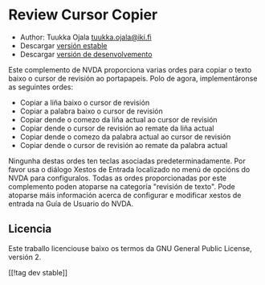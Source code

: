 # Review Cursor Copier #

* Author: Tuukka Ojala <tuukka.ojala@iki.fi>
* Descargar [versión estable][1]
* Descargar [versión de desenvolvemento][2]

Este complemento de NVDA proporciona varias ordes para copiar o texto baixo
o cursor de revisión ao portapapeis. Polo de agora, implementáronse as
seguintes ordes:

* Copiar a liña baixo o cursor de revisión
* Copiar a palabra baixo o cursor de revisión
* Copiar dende o comezo da liña actual ao cursor de revisión
* Copiar dende o cursor de revisión ao remate da liña actual
* Copiar dende o comezo da palabra actual ao cursor de revisión
* Copiar dende o cursor de revisión ao remate da palabra actual

Ningunha destas ordes ten teclas asociadas predeterminadamente. Por favor
usa o diálogo Xestos de Entrada localizado no menú de opcións do NVDA para
configuralos. Todas as ordes proporcionadas por este complemento poden
atoparse na categoría "revisión de texto". Pode atoparse máis información
acerca de configurar e modificar xestos de entrada na Guía de Usuario do
NVDA.

## Licencia

Este traballo licenciouse baixo os termos da GNU General Public License,
versión 2.

[[!tag dev stable]]

[1]: https://addons.nvda-project.org/files/get.php?file=rccp

[2]: https://addons.nvda-project.org/files/get.php?file=rccp-dev
